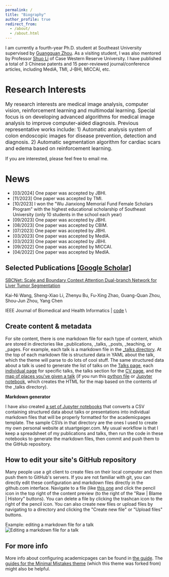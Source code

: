 ```yaml
---
permalink: /
title: "Biography"
author_profile: true
redirect_from: 
  - /about/
  - /about.html
---
```

I am currently a fourth-year Ph.D. student at Southeast University supervised by 
[Guangquan Zhou](https://bme.seu.edu.cn/2017/0912/c463a197034/page.htm).  As a visiting student, I was also mentored by Professor  [ Shuo Li](http://digitalimaginggroup.ca/members/shuo.php) of Case Western Reserve University. I have published a total of 3 Chinese patents and 15 peer-reviewed journal/conference articles, including MediA, TMI, J-BHI, MICCAI, etc.

Research Interests
======
<font size=3>
My research interests are medical image analysis, computer vision, reinforcement learning and multimodal learning. Special focus is on developing advanced algorithms for medical image analysis to improve computer-aided diagnosis. Previous representative works include: 1) Automatic analysis system of colon endoscopic images for disease prevention, detection and diagnosis. 2) Automatic segmentation algorithm for cardiac scars and edema based on reinforcement learning. 
</font>

If you are interested, please feel free to email me. 

News
======
- [03/2024] One paper was accepted by JBHI.
- [11/2023] One paper was accepted by TMI.
- [10/2023] I won the "Wu Jianxiong Memorial Fund Female Scholars Program" with the highest educational scholarship of Southeast University (only 10 students in the school each year)
- [09/2023] One paper was accepted by JBHI.
- [08/2023] One paper was accepted by CBIM.
- [07/2023] One paper was accepted by JBHI.
- [03/2023] One paper was accepted by MedIA.
- [03/2023] One paper was accepted by JBHI.
- [09/2022] One paper was accepted by MICCAI.
- [04/2022] One paper was accepted by MedIA.

Selected Publications [[Google Scholar]](https://scholar.google.com.hk/citations?user=nMRUtZsAAAAJ&hl=zh-CN)
------
[SBCNet: Scale and Boundary Context Attention Dual-branch Network for Liver Tumor Segmentation](https://ieeexplore.ieee.org/abstract/document/10457551)  

Kai-Ni Wang, Sheng-Xiao Li, Zhenyu Bu, Fu-Xing Zhao, Guang-Quan Zhou, Shou-Jun Zhou, Yang Chen  

IEEE Journal of Biomedical and Health Informatics | [code](https://github.com/gardnerzhou/SBCNet)  \




Create content & metadata
------
For site content, there is one markdown file for each type of content, which are stored in directories like _publications, _talks, _posts, _teaching, or _pages. For example, each talk is a markdown file in the [_talks directory](https://github.com/academicpages/academicpages.github.io/tree/master/_talks). At the top of each markdown file is structured data in YAML about the talk, which the theme will parse to do lots of cool stuff. The same structured data about a talk is used to generate the list of talks on the [Talks page](https://academicpages.github.io/talks), each [individual page](https://academicpages.github.io/talks/2012-03-01-talk-1) for specific talks, the talks section for the [CV page](https://academicpages.github.io/cv), and the [map of places you've given a talk](https://academicpages.github.io/talkmap.html) (if you run this [python file](https://github.com/academicpages/academicpages.github.io/blob/master/talkmap.py) or [Jupyter notebook](https://github.com/academicpages/academicpages.github.io/blob/master/talkmap.ipynb), which creates the HTML for the map based on the contents of the _talks directory).

**Markdown generator**

I have also created [a set of Jupyter notebooks](https://github.com/academicpages/academicpages.github.io/tree/master/markdown_generator
) that converts a CSV containing structured data about talks or presentations into individual markdown files that will be properly formatted for the academicpages template. The sample CSVs in that directory are the ones I used to create my own personal website at stuartgeiger.com. My usual workflow is that I keep a spreadsheet of my publications and talks, then run the code in these notebooks to generate the markdown files, then commit and push them to the GitHub repository.

How to edit your site's GitHub repository
------
Many people use a git client to create files on their local computer and then push them to GitHub's servers. If you are not familiar with git, you can directly edit these configuration and markdown files directly in the github.com interface. Navigate to a file (like [this one](https://github.com/academicpages/academicpages.github.io/blob/master/_talks/2012-03-01-talk-1.md) and click the pencil icon in the top right of the content preview (to the right of the "Raw | Blame | History" buttons). You can delete a file by clicking the trashcan icon to the right of the pencil icon. You can also create new files or upload files by navigating to a directory and clicking the "Create new file" or "Upload files" buttons. 

Example: editing a markdown file for a talk
![Editing a markdown file for a talk](/images/editing-talk.png)

For more info
------
More info about configuring academicpages can be found in [the guide](https://academicpages.github.io/markdown/). The [guides for the Minimal Mistakes theme](https://mmistakes.github.io/minimal-mistakes/docs/configuration/) (which this theme was forked from) might also be helpful.
